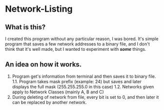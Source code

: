 # Network-Listing

## What is this?

I created this program without any particular reason, I was bored.
It's simple program that saves a few network addresses to a binary file, and I don't think that it's well made, but I wanted to experiment with *__some__* things.

## An idea on how it works.

  1. Program get's information from terminal and then saves it to binary file.
     1.1. Program takes mask prefix (example: 24) but saves and later displays the full mask (255.255.255.0 in this case)
     1.2. Networks given apply to Network Classes (mainly A, B and C)
  2. During deleting of network from file, every bit is set to 0, and then later it can be replaced by another network.
